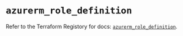 # `azurerm_role_definition`

Refer to the Terraform Registory for docs: [`azurerm_role_definition`](https://www.terraform.io/docs/providers/azurerm/r/role_definition).
